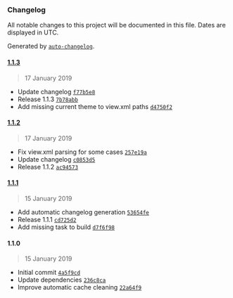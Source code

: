 ### Changelog

All notable changes to this project will be documented in this file. Dates are displayed in UTC.

Generated by [`auto-changelog`](https://github.com/CookPete/auto-changelog).

#### [1.1.3](https://gitlab.creativestyle.pl/m2c/magesuite-frontend-builder/compare/1.1.2...1.1.3)

> 17 January 2019

- Update changelog [`f77b5e8`](https://gitlab.creativestyle.pl/m2c/magesuite-frontend-builder/commit/f77b5e815e1241ac916d01985918487852779db6)
- Release 1.1.3 [`7b78abb`](https://gitlab.creativestyle.pl/m2c/magesuite-frontend-builder/commit/7b78abb5151c14c23397cf7e3093c93f9a4e502e)
- Add missing current theme to view.xml paths [`d4750f2`](https://gitlab.creativestyle.pl/m2c/magesuite-frontend-builder/commit/d4750f23ebd4c4fd13a10329794b6fb76a6877a8)

#### [1.1.2](https://gitlab.creativestyle.pl/m2c/magesuite-frontend-builder/compare/1.1.1...1.1.2)

> 17 January 2019

- Fix view.xml parsing for some cases [`257e19a`](https://gitlab.creativestyle.pl/m2c/magesuite-frontend-builder/commit/257e19af573b42bd620d0d4310b1efea149ec5a6)
- Update changelog [`c0853d5`](https://gitlab.creativestyle.pl/m2c/magesuite-frontend-builder/commit/c0853d5d380bd618671e8184d28cbaaffff2aac5)
- Release 1.1.2 [`ac94573`](https://gitlab.creativestyle.pl/m2c/magesuite-frontend-builder/commit/ac94573c515f0e43f64b0b158b1bd7f950d12675)

#### [1.1.1](https://gitlab.creativestyle.pl/m2c/magesuite-frontend-builder/compare/1.1.0...1.1.1)

> 15 January 2019

- Add automatic changelog generation [`53654fe`](https://gitlab.creativestyle.pl/m2c/magesuite-frontend-builder/commit/53654fe92b043d60114b1bb20d55df254d3c09e7)
- Release 1.1.1 [`cd725d2`](https://gitlab.creativestyle.pl/m2c/magesuite-frontend-builder/commit/cd725d207a8ffaa244670cd966af1e62ac2650aa)
- Add missing task to build [`d7f6f98`](https://gitlab.creativestyle.pl/m2c/magesuite-frontend-builder/commit/d7f6f989c85c9808abf33e0fb86a98862fa2f780)

#### 1.1.0

> 15 January 2019

- Initial commit [`4a5f9cd`](https://gitlab.creativestyle.pl/m2c/magesuite-frontend-builder/commit/4a5f9cd27028af8577b9c496c6a30383bb08a38f)
- Update dependencies [`236c8ca`](https://gitlab.creativestyle.pl/m2c/magesuite-frontend-builder/commit/236c8ca6195c90b244b2f4a5b959f9a865af9233)
- Improve automatic cache cleaning [`22a64f9`](https://gitlab.creativestyle.pl/m2c/magesuite-frontend-builder/commit/22a64f9c612bd117e973287850fd24e8df2057ef)
